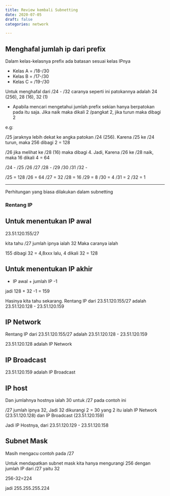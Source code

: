 ```yaml
---
title: Review kembali Subnetting
date: 2020-07-05
draft: false
categories: network

---
```

## Menghafal jumlah ip dari prefix

Dalam kelas-kelasnya prefix ada batasan sesuai kelas IPnya

* Kelas A = /18-/30
* Kelas B = /17-/30
* Kelas C = /19-/30

Untuk menghafal dari /24 - /32 caranya seperti ini
patokannya adalah 24 (256), 28 (16), 32 (1)

* Apabila mencari mengetahui jumlah prefix sekian hanya berpatokan pada itu saja.
  Jika naik maka dikali 2 /pangkat 2, jika turun maka dibagi 2

e.g:

/25
jaraknya lebih dekat ke angka patokan /24 (256). Karena /25 ke /24 turun,
maka 256 dibagi 2 = 128

/26
jika melihat ke /28 (16) maka dibagi 4. Jadi, Karena /26 ke /28 naik,
maka 16 dikali 4 = 64

/24	-
/25
/26
/27
/28	-
/29
/30
/31
/32	-

/25 = 128
/26 = 64
/27 = 32
/28 = 16
/29 = 8
/30 = 4
/31 = 2
/32 = 1

***

Perhitungan yang biasa dilakukan dalam subnetting

### Rentang IP

## Untuk menentukan IP awal

23\.51.120.155/27

kita tahu /27 jumlah ipnya ialah 32
Maka caranya ialah

155 dibagi 32 = 4,8xxx
lalu, 4 dikali 32 = 128

## Untuk menentukan IP akhir

* IP awal + jumlah IP -1

jadi 128 + 32 -1 = 159

Hasinya kita tahu sekarang.
Rentang IP dari 23.51.120.155/27 adalah 23.51.120.128 - 23.51.120.159

## IP Network

Rentang IP dari 23.51.120.155/27 adalah 23.51.120.128 - 23.51.120.159

23\.51.120.128 adalah IP Network

## IP Broadcast

23\.51.120.159 adalah IP Broadcast

## IP host

Dan jumlahnya hostnya ialah 30 untuk /27 pada contoh ini

/27 jumlah ipnya 32, Jadi 32 dikurangi 2 = 30
yang 2 itu ialah IP Network (23.51.120.128) dan IP Broadcast (23.51.120.159)

Jadi IP Hostnya, dari 23.51.120.129 - 23.51.120.158

## Subnet Mask

Masih mengacu contoh pada /27

Untuk mendapatkan subnet mask
kita hanya mengurangi 256 dengan jumlah IP dari /27 yaitu 32

256-32=224

jadi 255.255.255.224